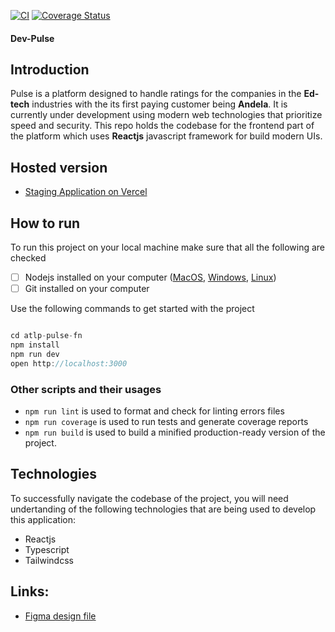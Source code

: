 [![CI](https://github.com/atlp-rwanda/atlp-pulse-fn/actions/workflows/main.yml/badge.svg)](https://github.com/atlp-rwanda/atlp-pulse-fn/actions/workflows/main.yml) [![Coverage Status](https://coveralls.io/repos/github/atlp-rwanda/atlp-pulse-fn/badge.svg?branch=develop)](https://coveralls.io/github/atlp-rwanda/atlp-pulse-fn?branch=develop)

#### Dev-Pulse

## Introduction

Pulse is a platform designed to handle ratings for the companies in the **Ed-tech** industries with the its first paying customer being **Andela**. It is currently under development using modern web technologies that prioritize speed and security. This repo holds the codebase for the frontend part of the platform which uses **Reactjs** javascript framework for build modern UIs.

## Hosted version

- [Staging Application on Vercel](https://metron-devpulse.vercel.app/)

## How to run

To run this project on your local machine make sure that all the following are checked

- [ ] Nodejs installed on your computer ([MacOS](https://nodejs.org/en/download/), [Windows](https://nodejs.org/en/download/), [Linux](https://nodejs.org/en/download/))
- [ ] Git installed on your computer

Use the following commands to get started with the project

```js

cd atlp-pulse-fn
npm install
npm run dev
open http://localhost:3000
```

### Other scripts and their usages

- `npm run lint` is used to format and check for linting errors files
- `npm run coverage` is used to run tests and generate coverage reports
- `npm run build` is used to build a minified production-ready version of the project.

## Technologies

To successfully navigate the codebase of the project, you will need undertanding of the following technologies that are being used to develop this application:

- Reactjs
- Typescript
- Tailwindcss

## Links:

- [Figma design file](https://www.figma.com/file/Q4kozKNucJX4kJsHgnB4Vi/ATLP-UI-V2?node-id=58%3A97)
